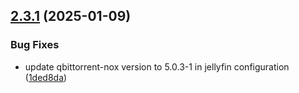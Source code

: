 ## [2.3.1](https://github.com/arpanrec/home-lab/compare/2.3.0...2.3.1) (2025-01-09)


### Bug Fixes

* update qbittorrent-nox version to 5.0.3-1 in jellyfin configuration ([1ded8da](https://github.com/arpanrec/home-lab/commit/1ded8dacc7bde4ca33f1f1bda117f028cba5b70e))
